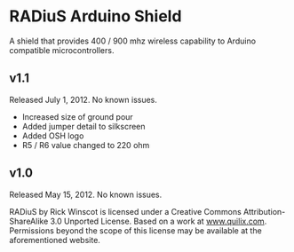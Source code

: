 RADiuS Arduino Shield
===
A shield that provides 400 / 900 mhz wireless capability to Arduino compatible microcontrollers.


v1.1
---
Released July 1, 2012. No known issues.

 * Increased size of ground pour 
 * Added jumper detail to silkscreen
 * Added OSH logo
 * R5 / R6 value changed to 220 ohm

v1.0
---
Released May 15, 2012. No known issues.



RADiuS by Rick Winscot is licensed under a Creative Commons Attribution-ShareAlike 3.0 Unported License. Based on a work at www.quilix.com. Permissions beyond the scope of this license may be available at the aforementioned website.